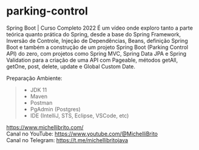# parking-control

Spring Boot | Curso Completo 2022
É um vídeo onde exploro tanto a parte teórica quanto prática do Spring, desde a base do Spring Framework, Inversão de Controle, 
Injeção de Dependências, Beans, definição Spring Boot e também a construção de um projeto Spring Boot (Parking Control API) do zero, 
com projetos como Spring MVC, Spring Data JPA e Spring Validation para a criação de uma API com Pageable, métodos getAll, getOne, post, delete, update e Global Custom Date.

Preparação Ambiente:
>- JDK 11
>- Maven
>- Postman
>- PgAdmin (Postgres)
>- IDE (IntelliJ, STS, Eclipse, VSCode, etc)

https://www.michellibrito.com/<br>
Canal no YouTube: https://www.youtube.com/@MichelliBrito<br>
Canal no Telegram: https://t.me/michellibritojava
